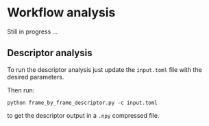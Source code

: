# Workflow analysis

Still in progress ...

## Descriptor analysis

To run the descriptor analysis just update the `input.toml` file with the desired parameters.

Then run:

`python frame_by_frame_descriptor.py -c input.toml` 

to get the descriptor output in a `.npy` compressed file.
